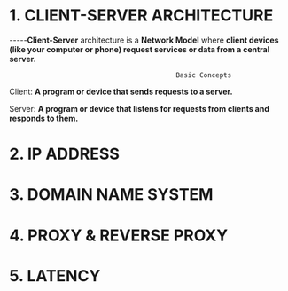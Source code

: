 # 1. CLIENT-SERVER ARCHITECTURE
-----**Client-Server** architecture is a **Network Model** where **client devices (like your computer or phone) request services or data from a central server.**
 

                                              Basic Concepts

Client: **A program or device that sends requests to a server.**

Server: **A program or device that listens for requests from clients and responds to them.**

# 2. IP ADDRESS
# 3. DOMAIN NAME SYSTEM
# 4. PROXY & REVERSE PROXY
# 5. LATENCY
